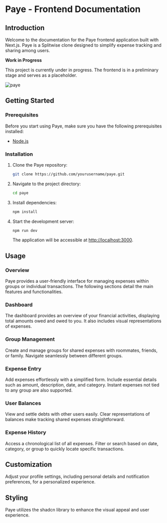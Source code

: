 # Paye - Frontend Documentation

## Introduction

Welcome to the documentation for the Paye frontend application built with Next.js. Paye is a Splitwise clone designed to simplify expense tracking and sharing among users.

**Work in Progress**

This project is currently under in progress. The frontend is in a preliminary stage and serves as a placeholder.

![paye](https://github.com/utsav82/paye/assets/92868052/8d9b1d56-05e7-48d8-87e7-0ce7d5527c2c)


## Getting Started

### Prerequisites

Before you start using Paye, make sure you have the following prerequisites installed:

- [Node.js](https://nodejs.org/)

### Installation

1. Clone the Paye repository:

   ```bash
   git clone https://github.com/yourusername/paye.git
   ```

2. Navigate to the project directory:

   ```bash
   cd paye
   ```

3. Install dependencies:

   ```bash
   npm install
   ```

4. Start the development server:

   ```bash
   npm run dev
   ```

   The application will be accessible at [http://localhost:3000](http://localhost:3000).

## Usage

### Overview

Paye provides a user-friendly interface for managing expenses within groups or individual transactions. The following sections detail the main features and functionalities.

### Dashboard

The dashboard provides an overview of your financial activities, displaying total amounts owed and owed to you. It also includes visual representations of expenses.

### Group Management

Create and manage groups for shared expenses with roommates, friends, or family. Navigate seamlessly between different groups.

### Expense Entry

Add expenses effortlessly with a simplified form. Include essential details such as amount, description, date, and category. Instant expenses not tied to any group are also supported.

### User Balances

View and settle debts with other users easily. Clear representations of balances make tracking shared expenses straightforward.

### Expense History

Access a chronological list of all expenses. Filter or search based on date, category, or group to quickly locate specific transactions.

## Customization

Adjust your profile settings, including personal details and notification preferences, for a personalized experience.

## Styling

Paye utilizes the shadcn library to enhance the visual appeal and user experience.
